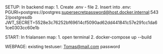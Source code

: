 SETUP:
    In backend map:
        1. Create .env - file
        2. Insert into .env:
            PGURI=postgres://postgres:supersecretpassword@host.docker.internal:5432/postgresdb
            JWT_SECRET=5528e3c76252bf69614cf5090ad62dd441841c57e291cc1da61ce0303cc60e1b

START:
    In frialansen map:
        1. open terminal
        2. docker-compose up --build

WEBPAGE:
    existing testuser:
        Tomas@mail.com
        password